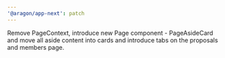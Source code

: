 ```yaml
---
'@aragon/app-next': patch
---
```


Remove PageContext, introduce new Page component - PageAsideCard and move all aside content into cards and introduce
tabs on the proposals and members page.
